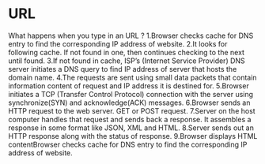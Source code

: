 # URL
What happens when you type in an URL ?
1.Browser checks cache for DNS entry to find the corresponding IP address of website.
2.It looks for following cache. If not found in one, then continues checking to the next until found.
3.If not found in cache, ISP’s (Internet Service Provider) DNS server initiates a DNS query to find IP address of server that hosts the domain name.
4.The requests are sent using small data packets that contain information content of request and IP address it is destined for.
5.Browser initiates a TCP (Transfer Control Protocol) connection with the server using synchronize(SYN) and acknowledge(ACK) messages.
6.Browser sends an HTTP request to the web server. GET or POST request.
7.Server on the host computer handles that request and sends back a response. It assembles a response in some format like JSON, XML and HTML.
8.Server sends out an HTTP response along with the status of response.
9.Browser displays HTML contentBrowser checks cache for DNS entry to find the corresponding IP address of website.
